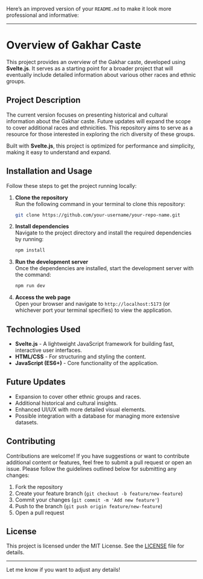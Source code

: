 Here’s an improved version of your `README.md` to make it look more professional and informative:

---

# Overview of Gakhar Caste

This project provides an overview of the Gakhar caste, developed using **Svelte.js**. It serves as a starting point for a broader project that will eventually include detailed information about various other races and ethnic groups.

## Project Description

The current version focuses on presenting historical and cultural information about the Gakhar caste. Future updates will expand the scope to cover additional races and ethnicities. This repository aims to serve as a resource for those interested in exploring the rich diversity of these groups.

Built with **Svelte.js**, this project is optimized for performance and simplicity, making it easy to understand and expand.

## Installation and Usage

Follow these steps to get the project running locally:

1. **Clone the repository**  
   Run the following command in your terminal to clone this repository:
   ```bash
   git clone https://github.com/your-username/your-repo-name.git
   ```

2. **Install dependencies**  
   Navigate to the project directory and install the required dependencies by running:
   ```bash
   npm install
   ```

3. **Run the development server**  
   Once the dependencies are installed, start the development server with the command:
   ```bash
   npm run dev
   ```

4. **Access the web page**  
   Open your browser and navigate to `http://localhost:5173` (or whichever port your terminal specifies) to view the application.

## Technologies Used

- **Svelte.js** - A lightweight JavaScript framework for building fast, interactive user interfaces.
- **HTML/CSS** - For structuring and styling the content.
- **JavaScript (ES6+)** - Core functionality of the application.

## Future Updates

- Expansion to cover other ethnic groups and races.
- Additional historical and cultural insights.
- Enhanced UI/UX with more detailed visual elements.
- Possible integration with a database for managing more extensive datasets.

## Contributing

Contributions are welcome! If you have suggestions or want to contribute additional content or features, feel free to submit a pull request or open an issue. Please follow the guidelines outlined below for submitting any changes:

1. Fork the repository
2. Create your feature branch (`git checkout -b feature/new-feature`)
3. Commit your changes (`git commit -m 'Add new feature'`)
4. Push to the branch (`git push origin feature/new-feature`)
5. Open a pull request

## License

This project is licensed under the MIT License. See the [LICENSE](LICENSE) file for details.

---

Let me know if you want to adjust any details!
